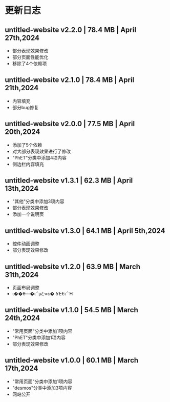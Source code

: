 # 更新日志

## untitled-website v2.2.0 | 78.4 MB | April 27th,2024
- 部分表现效果修改
- 部分页面性能优化
- 移除了4个依赖项

## untitled-website v2.1.0 | 78.4 MB | April 21th,2024
- 内容填充
- 部分bug修复

## untitled-website v2.0.0 | 77.5 MB | April 20th,2024
- 添加了5个依赖
- 对大部分表现效果进行了修改
- "PhET"分类中添加4项内容
- 侧边栏内容填充

## untitled-website v1.3.1 | 62.3 MB | April 13th,2024
- "其他"分类中添加3项内容
- 部分表现效果修改
- 添加一个说明页

## untitled-website v1.3.0 | 64.1 MB | April 5th,2024
- 控件动画调整
- 部分表现效果修改

## untitled-website v1.2.0 | 63.9 MB | March 31th,2024
- 页面布局调整
- ι��θ—�ι΅µζ·»ε� δΈ€ι΅Ή

## untitled-website v1.1.0 | 54.5 MB | March 24th,2024
- "常用页面"分类中添加1项内容
- "PhET"分类中添加1项内容
- 部分表现效果修改

## untitled-website v1.0.0 | 60.1 MB | March 17th,2024
- "常用页面"分类中添加1项内容
- "desmos"分类中添加3项内容
- 网站公开
